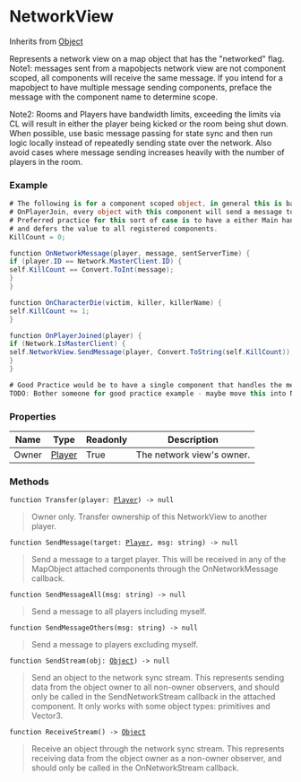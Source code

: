 # NetworkView
Inherits from [Object](../objects/Object.md)

Represents a network view on a map object that has the "networked" flag.
Note1: messages sent from a mapobjects network view are not component scoped, all components will receive the same message.
If you intend for a mapobject to have multiple message sending components, preface the message with the component name to determine scope.

Note2: Rooms and Players have bandwidth limits, exceeding the limits via CL will result in either the player being kicked or the room being shut down.
When possible, use basic message passing for state sync and then run logic locally instead of repeatedly sending state over the network. Also
avoid cases where message sending increases heavily with the number of players in the room.

### Example
```csharp
# The following is for a component scoped object, in general this is bad practice if the component is widely used.
# OnPlayerJoin, every object with this component will send a message to the player that joined, if you use 100 objects with this, 100 messages will be sent.
# Preferred practice for this sort of case is to have a either Main handle the single message pass or have a single ManagerComponent that handles the message pass
# and defers the value to all registered components.
KillCount = 0;

function OnNetworkMessage(player, message, sentServerTime) {
if (player.ID == Network.MasterClient.ID) {
self.KillCount == Convert.ToInt(message);
}
}

function OnCharacterDie(victim, killer, killerName) {
self.KillCount += 1;
}

function OnPlayerJoined(player) {
if (Network.IsMasterClient) {
self.NetworkView.SendMessage(player, Convert.ToString(self.KillCount));
}
}

# Good Practice would be to have a single component that handles the message pass and defers the value to all registered components.
TODO: Bother someone for good practice example - maybe move this into Networking Summary Page.
```
### Properties
|Name|Type|Readonly|Description|
|---|---|---|---|
|Owner|[Player](../objects/Player.md)|True|The network view's owner.|


### Methods
<pre class="language-typescript"><code class="lang-typescript">function Transfer(player: <a data-footnote-ref href="#user-content-fn-23">Player</a>) -> null</code></pre>
> Owner only. Transfer ownership of this NetworkView to another player.
> 
<pre class="language-typescript"><code class="lang-typescript">function SendMessage(target: <a data-footnote-ref href="#user-content-fn-23">Player</a>, msg: string) -> null</code></pre>
> Send a message to a target player. This will be received in any of the MapObject attached components through the OnNetworkMessage callback.
> 
<pre class="language-typescript"><code class="lang-typescript">function SendMessageAll(msg: string) -> null</code></pre>
> Send a message to all players including myself.
> 
<pre class="language-typescript"><code class="lang-typescript">function SendMessageOthers(msg: string) -> null</code></pre>
> Send a message to players excluding myself.
> 
<pre class="language-typescript"><code class="lang-typescript">function SendStream(obj: <a data-footnote-ref href="#user-content-fn-37">Object</a>) -> null</code></pre>
> Send an object to the network sync stream.
This represents sending data from the object owner to all non-owner observers,
and should only be called in the SendNetworkStream callback in the attached component.
It only works with some object types: primitives and Vector3.
> 
<pre class="language-typescript"><code class="lang-typescript">function ReceiveStream() -> <a data-footnote-ref href="#user-content-fn-37">Object</a></code></pre>
> Receive an object through the network sync stream.
This represents receiving data from the object owner as a non-owner observer,
and should only be called in the OnNetworkStream callback.
> 

[^0]: [Camera](../static/Camera.md)
[^1]: [Character](../objects/Character.md)
[^2]: [Collider](../objects/Collider.md)
[^3]: [Collision](../objects/Collision.md)
[^4]: [Color](../objects/Color.md)
[^5]: [Convert](../static/Convert.md)
[^6]: [Cutscene](../static/Cutscene.md)
[^7]: [Dict](../objects/Dict.md)
[^8]: [Game](../static/Game.md)
[^9]: [Human](../objects/Human.md)
[^10]: [Input](../static/Input.md)
[^11]: [Json](../static/Json.md)
[^12]: [LineCastHitResult](../objects/LineCastHitResult.md)
[^13]: [LineRenderer](../objects/LineRenderer.md)
[^14]: [List](../objects/List.md)
[^15]: [Map](../static/Map.md)
[^16]: [MapObject](../objects/MapObject.md)
[^17]: [MapTargetable](../objects/MapTargetable.md)
[^18]: [Math](../static/Math.md)
[^19]: [Network](../static/Network.md)
[^20]: [NetworkView](../objects/NetworkView.md)
[^21]: [PersistentData](../static/PersistentData.md)
[^22]: [Physics](../static/Physics.md)
[^23]: [Player](../objects/Player.md)
[^24]: [Quaternion](../objects/Quaternion.md)
[^25]: [Random](../objects/Random.md)
[^26]: [Range](../objects/Range.md)
[^27]: [RoomData](../static/RoomData.md)
[^28]: [Set](../objects/Set.md)
[^29]: [Shifter](../objects/Shifter.md)
[^30]: [String](../static/String.md)
[^31]: [Time](../static/Time.md)
[^32]: [Titan](../objects/Titan.md)
[^33]: [Transform](../objects/Transform.md)
[^34]: [UI](../static/UI.md)
[^35]: [Vector2](../objects/Vector2.md)
[^36]: [Vector3](../objects/Vector3.md)
[^37]: [Object](../objects/Object.md)
[^38]: [Component](../objects/Component.md)
